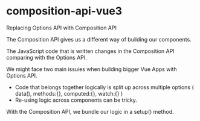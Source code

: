 # composition-api-vue3
Replacing Options API with Composition API


The Composition API gives us a different way of building our components.

The JavaScript code that is written changes in the Composition API comparing with the Options API.

We might face two main issuies when building bigger Vue Apps with Options API.
- Code that belongs together logically is split up across multiple options ( data(), methods:{}, computed:{}, watch:{} )
- Re-using logic across components can be tricky.

With the Composition API, we bundle our logic in a setup() method.
